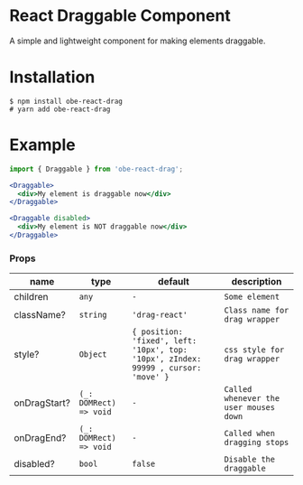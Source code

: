 # React Draggable Component

A simple and lightweight component for making elements draggable.

# Installation

```shell
$ npm install obe-react-drag
# yarn add obe-react-drag
```

# Example

```jsx
import { Draggable } from 'obe-react-drag';

<Draggable>
  <div>My element is draggable now</div>
</Draggable>

<Draggable disabled>
  <div>My element is NOT draggable now</div>
</Draggable>
```

### Props

| name         | type                   | default                                                                            | description                            |
| ------------ | ---------------------- | ---------------------------------------------------------------------------------- | -------------------------------------- |
| children     | `any`                  | `-`                                                                                | `Some element`                         |
| className?   | `string`               | `'drag-react'`                                                                     | `Class name for drag wrapper`          |
| style?       | `Object`               | `{ position: 'fixed', left: '10px', top: '10px', zIndex: 99999 , cursor: 'move' }` | `css style for drag wrapper`           |
| onDragStart? | `(_: DOMRect) => void` | `-`                                                                                | `Called whenever the user mouses down` |
| onDragEnd?   | `(_: DOMRect) => void` | `-`                                                                                | `Called when dragging stops`           |
| disabled?    | `bool`                 | `false`                                                                            | `Disable the draggable`                |
